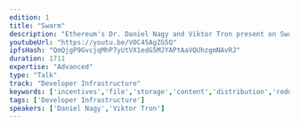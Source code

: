 ```yaml
---
edition: 1
title: "Swarm"
description: "Ethereum's Dr. Daniel Nagy and Viktor Tron present on Swarm, the decentralised, incentivised file storage system."
youtubeUrl: "https://youtu.be/VOC45AgZG5Q"
ipfsHash: "QmQjgP9GvcjqMhP7yUtVX1edG5MJYAPtAaVQUhzgmNAvRJ"
duration: 1711
expertise: "Advanced"
type: "Talk"
track: "Developer Infrastructure"
keywords: ['incentives','file','storage','content','distribution','redundancy','integrity','chunk','devp2p','bzz','insurance','layers','dapp','structure','updates','demo']
tags: ['Developer Infrastructure']
speakers: ['Daniel Nagy','Viktor Tron']
---
```

